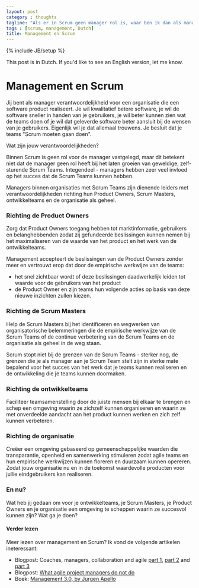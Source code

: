 ```yaml
---
layout: post
category : thoughts
tagline: "Als er in Scrum geen manager rol is, waar ben ik dan als manager voor nodig?"
tags : [scrum, management, Dutch]
title: Management en Scrum
---
```

{% include JB/setup %}

<div class="alert alert-warning">
This post is in Dutch. If you'd like to see an English version, let me know.
</div>

# Management en Scrum

Jij bent als manager verantwoordelijkheid voor een organisatie 
die een software product realiseert.
Je wil kwalitatief betere software, 
je wil de software sneller in handen van je gebruikers,
je wil beter kunnen zien wat de teams doen
of je wil dat geleverde software beter aansluit bij de wensen van je gebruikers.
Eigenlijk wil je dat allemaal trouwens.
Je besluit dat je teams "Scrum moeten gaan doen".

Wat zijn jouw verantwoordelijkheden?

Binnen Scrum is geen rol voor de manager vastgelegd, 
maar dit betekent niet dat de manager
geen rol heeft bij het laten groeien van geweldige, zelf-sturende Scrum Teams. 
Integendeel - managers hebben zeer veel invloed 
op het succes dat de Scrum Teams kunnen hebben.

Managers binnen organisaties met Scrum Teams
zijn dienende leiders met verantwoordelijkheden
richting hun Product Owners, Scrum Masters, 
ontwikkelteams en de organisatie als geheel.

### Richting de Product Owners

Zorg dat Product Owners toegang hebben tot 
marktinformatie, gebruikers en belanghebbenden
zodat zij gefundeerde beslissingen kunnen nemen 
bij het maximaliseren van de waarde 
van het product en het werk van de ontwikkelteams.

Management accepteert de beslissingen van de Product Owners zonder meer 
en vertrouwt erop dat door de empirische werkwijze van de teams: 

* het snel zichtbaar wordt of deze beslissingen daadwerkelijk leiden 
  tot waarde voor de gebruikers van het product
* de Product Owner en zijn teams hun volgende acties 
  op basis van deze nieuwe inzichten zullen kiezen.

### Richting de Scrum Masters

Help de Scrum Masters bij het identificeren en wegwerken 
van organisatorische belemmeringen 
die de empirische werkwijze van de Scrum Teams
of de continue verbetering van de Scrum Teams en de organisatie als geheel
in de weg staan.

Scrum stopt niet bij de grenzen van de Scrum Teams - 
sterker nog, de grenzen die je als manager aan je Scrum Team stelt
zijn in sterke mate bepalend voor 
het succes van het werk dat je teams kunnen realiseren
en de ontwikkeling die je teams kunnen doormaken.

### Richting de ontwikkelteams

Faciliteer teamsamenstelling door de juiste mensen bij elkaar te brengen
en schep een omgeving waarin ze zichzelf kunnen organiseren
en waarin ze met onverdeelde aandacht
aan het product kunnen werken 
en zich zelf kunnen verbeteren.

### Richting de organisatie

Creëer een omgeving gebaseerd op gemeenschappelijke waarden
die transparantie, openheid en samenwerking stimuleren
zodat agile teams en hun empirische werkwijzen
kunnen floreren en duurzaam kunnen opereren.
Zodat jouw organisatie nu en in de toekomst waardevolle producten
voor jullie eindgebruikers kan realiseren.

### En nu?

Wat heb jij gedaan om voor je ontwikkelteams, je Scrum Masters, 
je Product Owners en je organisatie een omgeving te scheppen waarin ze succesvol kunnen zijn?
Wat ga je doen?

#### Verder lezen

Meer lezen over management en Scrum? Ik vond de volgende artikelen ineteressant:

 * Blogpost: Coaches, managers, collaboration and agile [part 1][cmca-1], [part 2][cmca-2] and [part 3][cmca-3]
 * Blogpost: [What agile project managers do not do](http://www.jrothman.com/mpd/agile/2016/10/what-agile-project-managers-do-not-do-part-2/)
 * Boek: [Management 3.0, by Jurgen Apello](https://management30.com/product/management30/)


 [cmca-1]: http://www.jrothman.com/mpd/agile/2016/10/coaches-managers-collaboration-and-agile-part-1/
 [cmca-2]: http://www.jrothman.com/mpd/agile/2016/10/coaches-managers-collaboration-and-agile-part-2/
 [cmca-3]: http://www.jrothman.com/mpd/agile/2016/10/coaches-managers-collaboration-and-agile-part-3/
